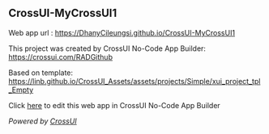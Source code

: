 ## CrossUI-MyCrossUI1
Web app url : https://DhanyCileungsi.github.io/CrossUI-MyCrossUI1

This project was created by CrossUI No-Code App Builder: https://crossui.com/RADGithub

Based on template: https://linb.github.io/CrossUI_Assets/assets/projects/Simple/xui_project_tpl_Empty

Click [here](https://crossui.com/RADGithub/#!from=github&owner=DhanyCileungsi&repo=CrossUI-MyCrossUI1) to edit this web app in CrossUI No-Code App Builder

<i>Powered by [CrossUI](https://crossui.com)</i>
